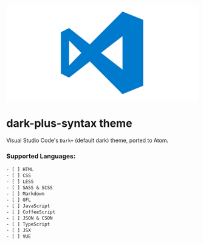 ![vscode logo](./vscode.png)

# dark-plus-syntax theme

Visual Studio Code's `Dark+` (default dark) theme, ported to Atom. <br>

### Supported Languages:

    - [ ] HTML
    - [ ] CSS
    - [ ] LESS
    - [ ] SASS & SCSS
    - [ ] Markdown
    - [ ] GFL
    - [ ] JavaScript
    - [ ] CoffeeScript
    - [ ] JSON & CSON
    - [ ] TypeScript
    - [ ] JSX
    - [ ] VUE
